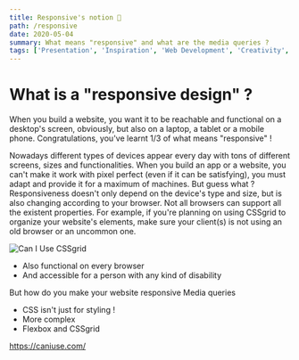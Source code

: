 ```yaml
---
title: Responsive's notion 🎤
path: /responsive
date: 2020-05-04
summary: What means "responsive" and what are the media queries ?
tags: ['Presentation', 'Inspiration', 'Web Development', 'Creativity', 'learning']
---
```


# What is a "responsive design" ?

When you build a website, you want it to be reachable and functional on a desktop's screen, obviously, but also on a laptop, a tablet or a mobile phone. Congratulations, you've learnt 1/3 of what means "responsive" !

Nowadays different types of devices appear every day with tons of different screens, sizes and functionalities. When you build an app or a website, you can't make it work with pixel perfect (even if it can be satisfying), you must adapt and provide it for a maximum of machines. But guess what ? Responsiveness doesn't only depend on the device's type and size, but is also changing according to your browser. Not all browsers can support all the existent properties. For example, if you're planning on using CSSgrid to organize your website's elements, make sure your client(s) is not using an old browser or an uncommon one.

![Can I Use CSSgrid]()



- Also functional on every browser
- And accessible for a person with any kind of disability

But how do you make your website responsive
Media queries

- CSS isn't just for styling !
- More complex
- Flexbox and CSSgrid

https://caniuse.com/
